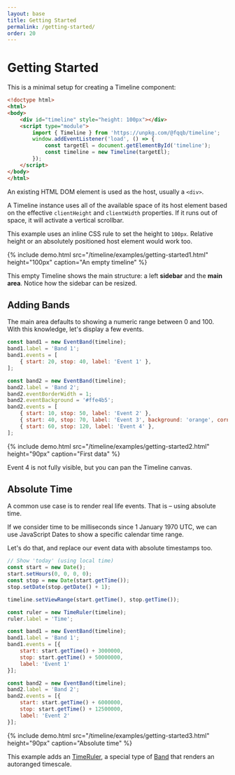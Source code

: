 ```yaml
---
layout: base
title: Getting Started
permalink: /getting-started/
order: 20
---
```


# Getting Started

This is a minimal setup for creating a Timeline component:

```html
<!doctype html>
<html>
<body>
    <div id="timeline" style="height: 100px"></div>
    <script type="module">
        import { Timeline } from 'https://unpkg.com/@fqqb/timeline';
        window.addEventListener('load', () => {
            const targetEl = document.getElementById('timeline');
            const timeline = new Timeline(targetEl);
        });
    </script>
</body>
</html>
```

An existing HTML DOM element is used as the host, usually a `<div>`.

A Timeline instance uses all of the available space of its host element based on the effective `clientHeight` and `clientWidth` properties. If it runs out of space, it will activate a vertical scrollbar.

This example uses an inline CSS rule to set the height to `100px`. Relative height or an absolutely positioned host element would work too.

{% include demo.html src="/timeline/examples/getting-started1.html"
                     height="100px"
                     caption="An empty timeline" %}

This empty Timeline shows the main structure: a left **sidebar** and the **main area**. Notice how the sidebar can be resized.


## Adding Bands

The main area defaults to showing a numeric range between 0 and 100. With this knowledge, let's display a few events.

```javascript
const band1 = new EventBand(timeline);
band1.label = 'Band 1';
band1.events = [
    { start: 20, stop: 40, label: 'Event 1' },
];

const band2 = new EventBand(timeline);
band2.label = 'Band 2';
band2.eventBorderWidth = 1;
band2.eventBackground = '#ffe4b5';
band2.events = [
    { start: 10, stop: 50, label: 'Event 2' },
    { start: 40, stop: 70, label: 'Event 3', background: 'orange', cornerRadius: 5 },
    { start: 60, stop: 120, label: 'Event 4' },
];
```

{% include demo.html src="/timeline/examples/getting-started2.html"
                     height="90px"
                     caption="First data" %}

Event 4 is not fully visible, but you can pan the Timeline canvas.


## Absolute Time

A common use case is to render real life events. That is &ndash; using absolute time.

If we consider time to be milliseconds since 1 January 1970 UTC, we can use JavaScript Dates to show a specific calendar time range.

Let's do that, and replace our event data with absolute timestamps too.

```javascript
// Show 'today' (using local time)
const start = new Date();
start.setHours(0, 0, 0, 0);
const stop = new Date(start.getTime());
stop.setDate(stop.getDate() + 1);

timeline.setViewRange(start.getTime(), stop.getTime());

const ruler = new TimeRuler(timeline);
ruler.label = 'Time';

const band1 = new EventBand(timeline);
band1.label = 'Band 1';
band1.events = [{
    start: start.getTime() + 3000000,
    stop: start.getTime() + 50000000,
    label: 'Event 1'
}];

const band2 = new EventBand(timeline);
band2.label = 'Band 2';
band2.events = [{
    start: start.getTime() + 6000000,
    stop: start.getTime() + 12500000,
    label: 'Event 2'
}];
```

{% include demo.html src="/timeline/examples/getting-started3.html"
                     height="90px"
                     caption="Absolute time" %}

This example adds an [TimeRuler](/timeline/api/TimeRuler/), a special type of [Band](/timeline/api/Band/) that renders an autoranged timescale.
